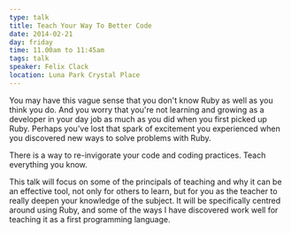 ```yaml
---
type: talk
title: Teach Your Way To Better Code
date: 2014-02-21
day: friday
time: 11.00am to 11:45am
tags: talk
speaker: Felix Clack
location: Luna Park Crystal Place
---
```


You may have this vague sense that you don't know Ruby as well as you think you do. And you worry that you're not learning and growing as a developer in your day job as much as you did when you first picked up Ruby. Perhaps you've lost that spark of excitement you experienced when you discovered new ways to solve problems with Ruby.

There is a way to re-invigorate your code and coding practices. Teach everything you know.

This talk will focus on some of the principals of teaching and why it can be an effective tool, not only for others to learn, but for you as the teacher to really deepen your knowledge of the subject. It will be specifically centred around using Ruby, and some of the ways I have discovered work well for teaching it as a first programming language.